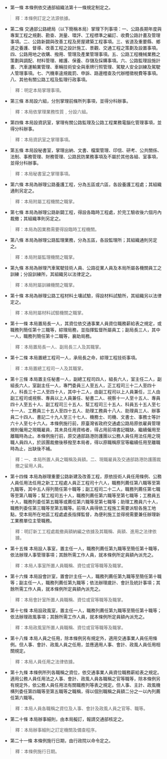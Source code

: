 * 第一條 本條例依交通部組織法第十一條規定制定之。

> 釋：本條例訂定之法源依據。

* 第二條 交通部公路總局（以下簡稱本局）掌理下列事項：一、公路長期年度與專案工程之規劃、勘查、測量、環評、工程標準之編訂、收費公路計畫及管理事項。二、公路新闢與改善工程及房屋建築工程事項。三、省道及重要縣、鄉道之養護、督導、改善工程之設計施工、景觀、交通工程之策劃及設置事項。四、公路用地之收購、撥用、管理及產業管理事項。五、公路工程機械業務之策劃與調配、材料管理、維護、保養、存儲及採購事項。六、公路監理設施計畫、汽車運輸業管理、車輛技術安全與車牌行照管理、駕駛人安全訓練及駕駛人管理事項。七、汽機車違規裁罰、申訴、路邊稽查及代辦稽徵稅費等事項。八、其他有關公路工程及監理行政事項。

> 釋：明定本局掌理事項。

* 第三條 本局設六組，分別掌理前條所列事項，並得分科辦事。

> 釋：本局依掌理業務性質﹐分設六組。

* 第四條 本局設資訊室，掌理有關公路監理及公路工程業務電腦化管理事項，並得分科辦事。

> 釋：本局資訊室之掌理事項。

* 第五條 本局設秘書室，掌理出納、文書、檔案管理、印信、研考、公共關係、法制、事務管理、財務管理、公路民防業務事項及不屬於其他各組、室事項，並得分科辦事。

> 釋：本局秘書室之掌理事項。

* 第六條 本局為辦理公路養護工程，分為五區或六區，各設養護工程處；其組織通則另定之。

> 釋：本局附屬工程機關之職掌。

* 第七條 本局為辦理公路新闢工程，得設各臨時工程處，於完工驗收後六個月內裁撤；其組織準則另定之。

> 釋：本局為因業務需要得設臨時工程機關。

* 第八條 本局為辦理公路監理業務，分為五區，各設監理所；其組織通則另定之。

> 釋：本局附屬監理機關之職掌。

* 第九條 本局為辦理汽車駕駛技術人員、公路從業人員及本局所屬各機關員工之訓練；分設訓練所，其組織另以法律定之。

> 釋：本局附屬訓練機關之職掌。

* 第十條 本局為辦理公路工程材料土壤試驗，得設材料試驗所，其組織另以法律定之。

> 釋：本局附屬材料試驗機關之職掌。

* 第十一條 本局置局長一人，其資位依交通事業人員資位職務薪給表之規定，或職務列簡任第十三職等，綜理局務，並指揮監督所屬員工；副局長三人，其中一人，職務列簡任第十二職等，襄助局務。

> 釋：本局置局長一人、副局長三人及其職掌。

* 第十二條 本局置總工程司一人，承局長之命，綜理工程技術事項。

> 釋：本局置總工程司一人及其職掌。

* 第十三條 本局置主任秘書一人，副總工程司四人，組長六人，室主任二人，副組長六人，室副主任一人，專門委員三人至五人，正工程司三十二人至四十人，科長三十二人至四十人，其中十二人，由副工程司以上人員兼任，三人由副工程司或視察、專員以上人員兼任、秘書二人、視察十一人至十五人、專員四十人至五十人、副工程司三十五人、幫工程司三十五人、科員五十五人至七十一人、工務員三十五人至四十五人、助理工務員十八人、助理員三人、辦事員二十四人、書記二十九人至三十七人、機務士、司機、文書士、事務士等計六十人至七十六人。本條例施行前，原臺灣省政府交通處公路局原依雇員管理規則僱用之現職雇員，其未具任用資格者，得占用前項書記職缺，繼續僱用至離職時為止。本條例施行前，原交通部路港防護團以公務人員任用法任用之現職人員四人，於該團裁撤後移撥至本局者，得以原職稱原官等繼續任用至離職時為止，出缺後不補。

> 釋：一、本局所置人員之職稱及員額。二、現職雇員及交通部路港防護團裁撤之留用人員。

* 第十四條 本局為辦理重要公路新建及改善工程，原依技術人員任用條例、公務人員任用法任用之新工工程處人員正工程司十六人，職務列薦任第八職等至第九職等，其中五人得列簡任第十職等；副工程司二十二人，職務列薦任第七職等至第八職等；幫工程司五十人，職務列薦任第六職等至第七職等；工務員五十人，職務列委任第五職等或薦任第六職等至第七職等；助理工務員六十人，職務列委任第三職等至第五職等。前項人員得依工程施工需要派駐各施工地點，受本局所在地區工程處處長指揮監督，為便利施工並得視需要兼任辦理新工業務單位主管職務。

> 釋：明訂新工工程處裁撤員額納編之依據及其職稱、員額、進用之法律依據。

* 第十五條 本局設人事室，置主任一人，職務列薦任第九職等至簡任第十職等，依法辦理人事管理事項；其餘所需工作人員，就本條例所定員額內派充之。

> 釋：本局人事室所置人員職稱、資位或官等職等及職掌。

* 第十六條 本局設會計室，置會計主任一人，職務列薦任第九職等至簡任第十職等；副主任一人，職務列薦任第九職等；依法辦理歲計、會計及統計事項；其餘所需工作人員，就本條例所定員額內派充之。

> 釋：本局會計室所置人員職稱、資位或官等職等及職掌。

* 第十七條 本局設政風室，置主任一人，職務列薦任第九職等至簡任第十職等；依法辦理政風事項；其餘所需工作人員，就本條例所定員額內派充之。

> 釋：本局政風室所置人員職稱、資位或官等職等及職掌。

* 第十八條 本局人員之任用，除本條例另有規定外，適用交通事業人員任用條例。但人事、會計、政風人員之任用，並應適用人事、會計、政風人員任用相關規定。

> 釋：本局人員任用之法律依據。

* 第十九條 本條例所列各職稱之資位，依交通事業人員資位職務薪給表之規定。適用公務人員任用法之人事、會計、政風人員各職稱之官等職等，除本條例另有規定外，依公務人員任用法有關職務列等表之規定。但人事、主計、政風機構列委任第四職等至第五職等之職稱，得以個別職稱之員額二分之一以內列薦任第六職等。

> 釋：本局人員各職稱之資位及人事、會計及政風人員之官等、職等。

* 第二十條 本局辦事細則，由本局擬訂，報請交通部核定之。

> 釋：本局辦事細則之訂定機關及備查程序。

* 第二十一條 本條例施行日期，由行政院以命令定之。

> 釋：本條例施行日期。

